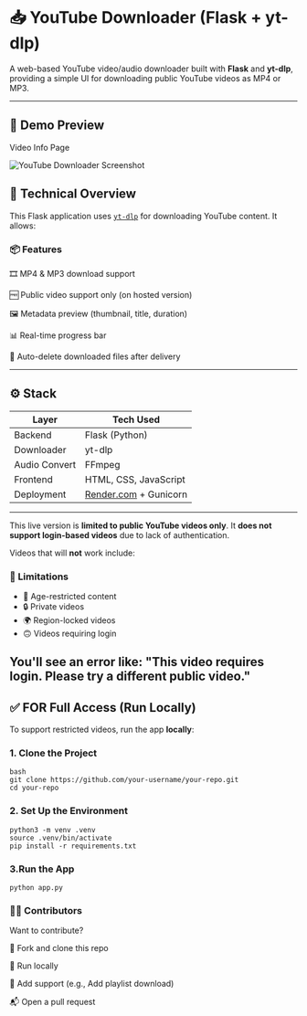 # 📥 YouTube Downloader (Flask + yt-dlp)

A web-based YouTube video/audio downloader built with **Flask** and **yt-dlp**, providing a simple UI for downloading public YouTube videos as MP4 or MP3.

---

## 📸 Demo Preview

Video Info Page                      

![YouTube Downloader Screenshot](static/screenshot/yt.png)


## 🔧 Technical Overview

This Flask application uses [`yt-dlp`](https://github.com/yt-dlp/yt-dlp) for downloading YouTube content. It allows:

### 📦 Features
  🎞 MP4 & MP3 download support
  
  🆓 Public video support only (on hosted version)
  
  🖼 Metadata preview (thumbnail, title, duration)
  
  📊 Real-time progress bar
  
  🧹 Auto-delete downloaded files after delivery

---

## ⚙️ Stack

| Layer       | Tech Used          |
|-------------|--------------------|
| Backend     | Flask (Python)     |
| Downloader  | yt-dlp             |
| Audio Convert | FFmpeg           |
| Frontend    | HTML, CSS, JavaScript |
| Deployment  | [Render.com](https://render.com) + Gunicorn |

---

This live version is **limited to public YouTube videos only**. It **does not support login-based videos** due to lack of authentication.

Videos that will **not** work include:

### 🚧 Limitations

- 🔞 Age-restricted content
- 🔒 Private videos
- 🌍 Region-locked videos
- 🙃 Videos requiring login

You'll see an error like: "**This video requires login. Please try a different public video.**"
---------

## ✅ FOR Full Access (Run Locally)

To support restricted videos, run the app **locally**:

###  1. Clone the Project

```
bash
git clone https://github.com/your-username/your-repo.git
cd your-repo 
```

### 2. Set Up the Environment
```
python3 -m venv .venv
source .venv/bin/activate
pip install -r requirements.txt
```

### 3.Run the App
 ```
python app.py
 ```


### 👨‍💻 Contributors

Want to contribute?

🍴 Fork and clone this repo

🧪 Run locally

🎯 Add support (e.g., Add playlist download)

📬 Open a pull request
 
